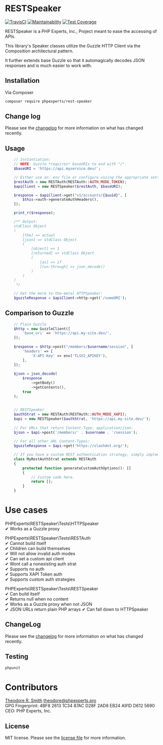 # RESTSpeaker

[![TravisCI](https://travis-ci.org/phpexpertsinc/RESTSpeaker.svg?branch=master)](https://travis-ci.org/phpexpertsinc/RESTSpeaker)
[![Maintainability](https://api.codeclimate.com/v1/badges/ba05b5ebfa6bb211619e/maintainability)](https://codeclimate.com/github/phpexpertsinc/RESTSpeaker/maintainability)
[![Test Coverage](https://api.codeclimate.com/v1/badges/ba05b5ebfa6bb211619e/test_coverage)](https://codeclimate.com/github/phpexpertsinc/RESTSpeaker/test_coverage)

RESTSpeaker is a PHP Experts, Inc., Project meant to ease the accessing of APIs.

This library's Speaker classes utilize the Guzzle HTTP Client
via the Composition architectural pattern.

It further extends base Guzzle so that it automagically decodes
JSON responses and is much easier to work with.

## Installation

Via Composer

```bash
composer require phpexperts/rest-speaker
```

## Change log

Please see the [changelog](CHANGELOG.md) for more information on what has changed recently.

## Usage

```php
	// Instantiation:
	// NOTE: Guzzle *requires* baseURIs to end with "/".
	$baseURI = 'https://api.myservice.dev/';

	// Either use an .env file or configure ussing the appropriate setters.
	$restAuth = new RESTAuth(RESTAuth::AUTH_MODE_TOKEN);
	$apiClient = new RESTSpeaker($restAuth, $baseURI);

	$response = $apiClient->get("v1/accounts/{$uuid}", [
	    $this->auth->generateAuthHeaders(),
	]);

	print_r($response);

	/** Output:
	stdClass Object
	(
	    [the] => actual
	    [json] => stdClass Object
        (
            [object] => 1
            [returned] => stdClass Object
            (
                [as] => if
                [run-through] => json_decode()
            )
        )
	)
	 */

	// Get the more to-the-metal HTTPSpeaker:
	$guzzleResponse = $apiClient->http->get('/someURI');
```

## Comparison to Guzzle

```php
    // Plain Guzzle
    $http = new GuzzleClient([
        'base_uri' => 'https://api.my-site.dev/',
    ]);
    
    $response = $http->post("/members/$username/session", [
        'headers' => [
            'X-API-Key' => env('TLSV2_APIKEY'),
        ],
    ]);
    
    $json = json_decode(
        $response
            ->getBody()
            ->getContents(),
        true
    );
    
    
    // RESTSpeaker
    $authStrat = new RESTAuth(RESTAuth::AUTH_MODE_XAPI);
    $api = new RESTSpeaker($authStrat, 'https://api.my-site.dev/');
    
    // For URLs that return Content-Type: application/json:
    $json = $api->post('/members/' . $username . '/session');
    
    // For all other URL Content-Types:
    $guzzleResponse = $api->get('https://slashdot.org/');

    // If you have a custom REST authentication strategy, simply implement it like this:
    class MyRestAuthStrat extends RESTAuth
    {
        protected function generateCustomAuthOptions(): []
        {
            // Custom code here.
            return [];
        }
    }
```

# Use cases

PHPExperts\RESTSpeaker\Tests\HTTPSpeaker  
 ✔ Works as a Guzzle proxy

PHPExperts\RESTSpeaker\Tests\RESTAuth  
 ✔ Cannot build itself  
 ✔ Children can build themselves  
 ✔ Will not allow invalid auth modes  
 ✔ Can set a custom api client  
 ✔ Wont call a nonexisting auth strat  
 ✔ Supports no auth  
 ✔ Supports XAPI Token auth  
 ✔ Supports custom auth strategies

PHPExperts\RESTSpeaker\Tests\RESTSpeaker  
 ✔ Can build itself  
 ✔ Returns null when no content  
 ✔ Works as a Guzzle proxy when not JSON  
 ✔ JSON URLs return plain PHP arrays
 ✔ Can fall down to HTTPSpeaker


## ChangeLog

Please see the [changelog](CHANGELOG.md) for more information on what has changed recently.

## Testing

```bash
phpunit
```

# Contributors

[Theodore R. Smith](https://www.phpexperts.pro/]) <theodore@phpexperts.pro>  
GPG Fingerprint: 4BF8 2613 1C34 87AC D28F  2AD8 EB24 A91D D612 5690  
CEO: PHP Experts, Inc.

## License

MIT license. Please see the [license file](LICENSE) for more information.

